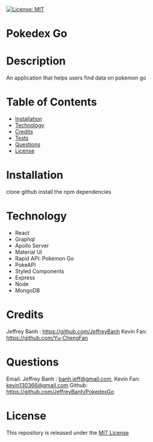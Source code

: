 [![License: MIT](https://img.shields.io/badge/License-MIT-yellow.svg)](https://opensource.org/licenses/MIT)

# Pokedex Go

# Description
 An application that helps users find data on pokemon go
# Table of Contents
* [Installation](#Installation)
* [Technology](#Technology)
* [Credits](#Credits)
* [Tests](#Tests)
* [Questions](#Questions)
* [License](#License)

# Installation
 clone github
 install the npm dependencies

# Technology
* React
* Graphql
* Apollo Server
* Material UI
* Rapid API: Pokemon Go
* PokeAPI
* Styled Components
* Express
* Node
* MongoDB

# Credits
Jeffrey Banh : https://github.com/JeffreyBanh 
Kevin Fan: https://github.com/Yu-ChengFan

# Questions
Email: Jeffrey Banh : banh.jeff@gmail.com, Kevin Fan: kevin130366@gmail.com
Github: https://github.com/JeffreyBanh/PokedexGo

# License
 This repository is released under the [MIT License](https://opensource.org/licenses/MIT)

